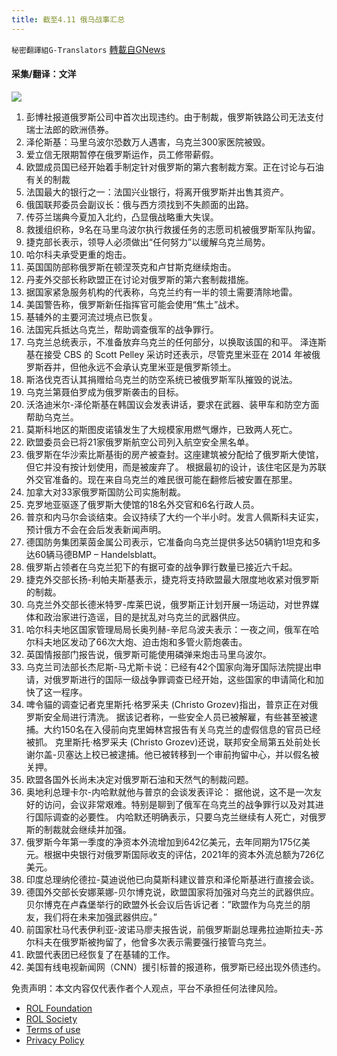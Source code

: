 ```yaml
---
title: 截至4.11 俄乌战事汇总
---
```

`秘密翻譯組G-Translators` [轉載自GNews](https://gnews.org/zh-hans/2330157/)

#### 采集/翻译：文洋
![](https://assets.gnews.org/wp-content/uploads/2022/04/16497004581.png)
1. 彭博社报道俄罗斯公司中首次出现违约。由于制裁，俄罗斯铁路公司无法支付瑞士法郎的欧洲债券。
2. 泽伦斯基：马里乌波尔恐数万人遇害，乌克兰300家医院被毁。
3. 爱立信无限期暂停在俄罗斯运作，员工修带薪假。
4. 欧盟成员国已经开始着手制定针对俄罗斯的第六套制裁方案。正在讨论与石油有关的制裁
5. 法国最大的银行之一：法国兴业银行，将离开俄罗斯并出售其资产。
6. 俄国联邦委员会副议长：俄与西方须找到不失颜面的出路。
7. 传芬兰瑞典今夏加入北约，凸显俄战略重大失误。
8. 救援组织称，9名在马里乌波尔执行救援任务的志愿司机被俄罗斯军队拘留。
9. 捷克部长表示，领导人必须做出“任何努力”以缓解乌克兰局势。
10. 哈尔科夫承受更重的炮击。
11. 英国国防部称俄罗斯在顿涅茨克和卢甘斯克继续炮击。
12. 丹麦外交部长称欧盟正在讨论对俄罗斯的第六套制裁措施。
13. 据国家紧急服务机构的代表称，乌克兰约有一半的领土需要清除地雷。
14. 美国警告称，俄罗斯新任指挥官可能会使用“焦土”战术。
15. 基辅外的主要河流过境点已恢复。
16. 法国宪兵抵达乌克兰，帮助调查俄军的战争罪行。
17. 乌克兰总统表示，不准备放弃乌克兰的任何部分，以换取该国的和平。
泽连斯基在接受 CBS 的 Scott Pelley 采访时还表示，尽管克里米亚在 2014 年被俄罗斯吞并，但他永远不会承认克里米亚是俄罗斯领土。
18. 斯洛伐克否认其捐赠给乌克兰的防空系统已被俄罗斯军队摧毁的说法。
19. 乌克兰第聂伯罗成为俄罗斯袭击的目标。
20. 沃洛迪米尔-泽伦斯基在韩国议会发表讲话，要求在武器、装甲车和防空方面帮助乌克兰。
21. 莫斯科地区的斯图皮诺镇发生了大规模家用燃气爆炸，已致两人死亡。
22. 欧盟委员会已将21家俄罗斯航空公司列入航空安全黑名单。
23. 俄罗斯在华沙索比斯基街的房产被查封。这座建筑被分配给了俄罗斯大使馆，但它并没有按计划使用，而是被废弃了。
根据最初的设计，该住宅区是为苏联外交官准备的。现在来自乌克兰的难民很可能在翻修后被安置在那里。
24. 加拿大对33家俄罗斯国防公司实施制裁。
25. 克罗地亚驱逐了俄罗斯大使馆的18名外交官和6名行政人员。
26. 普京和内马尔会谈结束。会议持续了大约一个半小时。发言人佩斯科夫证实，预计俄方不会在会后发表新闻声明。
27. 德国防务集团莱茵金属公司表示，它准备向乌克兰提供多达50辆豹1坦克和多达60辆马德BMP – Handelsblatt。
28. 俄罗斯占领者在乌克兰犯下的有据可查的战争罪行数量已接近六千起。
29. 捷克外交部长扬-利帕夫斯基表示，捷克将支持欧盟最大限度地收紧对俄罗斯的制裁。
30. 乌克兰外交部长德米特罗-库莱巴说，俄罗斯正计划开展一场运动，对世界媒体和政治家进行造谣，目的是扰乱对乌克兰的武器供应。
31. 哈尔科夫地区国家管理局局长奥列赫-辛尼乌波夫表示：一夜之间，俄军在哈尔科夫地区发动了66次大炮、迫击炮和多管火箭炮袭击。
32. 英国情报部门报告说，俄罗斯可能使用磷弹来炮击马里乌波尔。
33. 乌克兰司法部长杰尼斯-马尤斯卡说：已经有42个国家向海牙国际法院提出申请，对俄罗斯进行的国际一级战争罪调查已经开始，这些国家的申请简化和加快了这一程序。
34. 啤令貓的调查记者克里斯托·格罗采夫 (Christo Grozev)指出，普京正在对俄罗斯安全局进行清洗。
据该记者称，一些安全人员已被解雇，有些甚至被逮捕。大约150名在入侵前向克里姆林宫报告有关乌克兰的虚假信息的官员已经被抓。
克里斯托·格罗采夫 (Christo Grozev)还说，联邦安全局第五处前处长谢尔盖-贝塞达上校已被逮捕。他已被转移到一个审前拘留中心，并以假名被关押。
35. 欧盟各国外长尚未决定对俄罗斯石油和天然气的制裁问题。
36. 奥地利总理卡尔-内哈默就他与普京的会谈发表评论：
据他说，这不是一次友好的访问，会议非常艰难。特别是聊到了俄军在乌克兰的战争罪行以及对其进行国际调查的必要性。
内哈默还明确表示，只要乌克兰继续有人死亡，对俄罗斯的制裁就会继续并加强。
37. 俄罗斯今年第一季度的净资本外流增加到642亿美元，去年同期为175亿美元。根据中央银行对俄罗斯国际收支的评估，2021年的资本外流总额为726亿美元。
38. 印度总理纳伦德拉-莫迪说他已向莫斯科建议普京和泽伦斯基进行直接会谈。
39. 德国外交部长安娜莱娜-贝尔博克说，欧盟国家将加强对乌克兰的武器供应。
贝尔博克在卢森堡举行的欧盟外长会议后告诉记者：”欧盟作为乌克兰的朋友，我们将在未来加强武器供应。”
40. 前国家杜马代表伊利亚-波诺马廖夫报告说，前俄罗斯副总理弗拉迪斯拉夫-苏尔科夫在俄罗斯被拘留了，他曾多次表示需要强行接管乌克兰。
41. 欧盟代表团已经恢复了在基辅的工作。
42. 美国有线电视新闻网（CNN）援引标普的报道称，俄罗斯已经出现外债违约。


 

免责声明：本文内容仅代表作者个人观点，平台不承担任何法律风险。

- [ROL Foundation](https://rolfoundation.org/)
- [ROL Society](https://rolsociety.org/)
- [Terms of use](https://gnews.org/terms-of-use-3/)
- [Privacy Policy](https://gnews.org/privacy-policy/)

